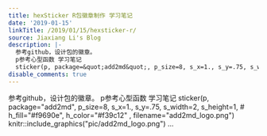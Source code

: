 ```yaml
---
title: hexSticker R包徽章制作 学习笔记
date: '2019-01-15'
linkTitle: /2019/01/15/hexsticker-r/
source: Jiaxiang Li's Blog
description: |-
  参考github，设计包的徽章。
  p参考心型函数 学习笔记
  sticker(p, package=&quot;add2md&quot;, p_size=8, s_x=1., s_y=.75, s_width=2, s_height=1, # h_fill=&quot;#f9690e&quot;, h_color=&quot;#f39c12&quot; , filename=&quot;add2md_logo.png&quot;) knitr::include_graphics(&quot;pic/add2md_logo.png&quot;)  ...
disable_comments: true
---
```

参考github，设计包的徽章。
p参考心型函数 学习笔记
sticker(p, package=&quot;add2md&quot;, p_size=8, s_x=1., s_y=.75, s_width=2, s_height=1, # h_fill=&quot;#f9690e&quot;, h_color=&quot;#f39c12&quot; , filename=&quot;add2md_logo.png&quot;) knitr::include_graphics(&quot;pic/add2md_logo.png&quot;)  ...